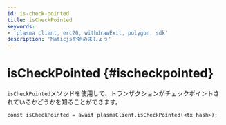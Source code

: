 ```yaml
---
id: is-check-pointed
title: isCheckPointed
keywords:
- 'plasma client, erc20, withdrawExit, polygon, sdk'
description: 'Maticjsを始めましょう'
---
```


# isCheckPointed {#ischeckpointed}

`isCheckPointed`メソッドを使用して、トランザクションがチェックポイントされているかどうかを知ることができます。

```
const isCheckPointed = await plasmaClient.isCheckPointed(<tx hash>);
```
